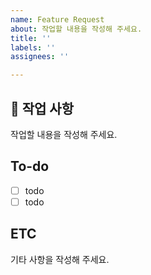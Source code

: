 ```yaml
---
name: Feature Request
about: 작업할 내용을 작성해 주세요.
title: ''
labels: ''
assignees: ''

---
```


## 📑 작업 사항
작업할 내용을 작성해 주세요.

## To-do
- [ ] todo
- [ ] todo

## ETC
기타 사항을 작성해 주세요.